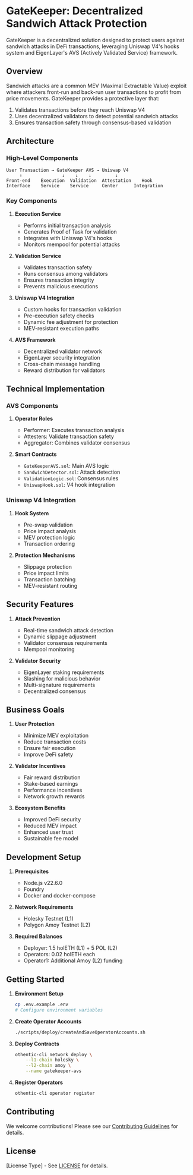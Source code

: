 # GateKeeper: Decentralized Sandwich Attack Protection

GateKeeper is a decentralized solution designed to protect users against sandwich attacks in DeFi transactions, leveraging Uniswap V4's hooks system and EigenLayer's AVS (Actively Validated Service) framework.

## Overview

Sandwich attacks are a common MEV (Maximal Extractable Value) exploit where attackers front-run and back-run user transactions to profit from price movements. GateKeeper provides a protective layer that:

1. Validates transactions before they reach Uniswap V4
2. Uses decentralized validators to detect potential sandwich attacks
3. Ensures transaction safety through consensus-based validation

## Architecture

### High-Level Components

```
User Transaction → GateKeeper AVS → Uniswap V4
     ↑               ↓    ↓    ↓         ↓
Front-end    Execution  Validation  Attestation    Hook
Interface    Service    Service     Center      Integration
```

### Key Components

1. **Execution Service**
   - Performs initial transaction analysis
   - Generates Proof of Task for validation
   - Integrates with Uniswap V4's hooks
   - Monitors mempool for potential attacks

2. **Validation Service**
   - Validates transaction safety
   - Runs consensus among validators
   - Ensures transaction integrity
   - Prevents malicious executions

3. **Uniswap V4 Integration**
   - Custom hooks for transaction validation
   - Pre-execution safety checks
   - Dynamic fee adjustment for protection
   - MEV-resistant execution paths

4. **AVS Framework**
   - Decentralized validator network
   - EigenLayer security integration
   - Cross-chain message handling
   - Reward distribution for validators

## Technical Implementation

### AVS Components

1. **Operator Roles**
   - Performer: Executes transaction analysis
   - Attesters: Validate transaction safety
   - Aggregator: Combines validator consensus

2. **Smart Contracts**
   - `GateKeeperAVS.sol`: Main AVS logic
   - `SandwichDetector.sol`: Attack detection
   - `ValidationLogic.sol`: Consensus rules
   - `UniswapHook.sol`: V4 hook integration

### Uniswap V4 Integration

1. **Hook System**
   - Pre-swap validation
   - Price impact analysis
   - MEV protection logic
   - Transaction ordering

2. **Protection Mechanisms**
   - Slippage protection
   - Price impact limits
   - Transaction batching
   - MEV-resistant routing

## Security Features

1. **Attack Prevention**
   - Real-time sandwich attack detection
   - Dynamic slippage adjustment
   - Validator consensus requirements
   - Mempool monitoring

2. **Validator Security**
   - EigenLayer staking requirements
   - Slashing for malicious behavior
   - Multi-signature requirements
   - Decentralized consensus

## Business Goals

1. **User Protection**
   - Minimize MEV exploitation
   - Reduce transaction costs
   - Ensure fair execution
   - Improve DeFi safety

2. **Validator Incentives**
   - Fair reward distribution
   - Stake-based earnings
   - Performance incentives
   - Network growth rewards

3. **Ecosystem Benefits**
   - Improved DeFi security
   - Reduced MEV impact
   - Enhanced user trust
   - Sustainable fee model

## Development Setup

1. **Prerequisites**
   - Node.js v22.6.0
   - Foundry
   - Docker and docker-compose

2. **Network Requirements**
   - Holesky Testnet (L1)
   - Polygon Amoy Testnet (L2)

3. **Required Balances**
   - Deployer: 1.5 holETH (L1) + 5 POL (L2)
   - Operators: 0.02 holETH each
   - Operator1: Additional Amoy (L2) funding

## Getting Started

1. **Environment Setup**
   ```bash
   cp .env.example .env
   # Configure environment variables
   ```

2. **Create Operator Accounts**
   ```bash
   ./scripts/deploy/createAndSaveOperatorAccounts.sh
   ```

3. **Deploy Contracts**
   ```bash
   othentic-cli network deploy \
       --l1-chain holesky \
       --l2-chain amoy \
       --name gatekeeper-avs
   ```

4. **Register Operators**
   ```bash
   othentic-cli operator register
   ```

## Contributing

We welcome contributions! Please see our [Contributing Guidelines](CONTRIBUTING.md) for details.

## License

[License Type] - See [LICENSE](LICENSE) for details.

